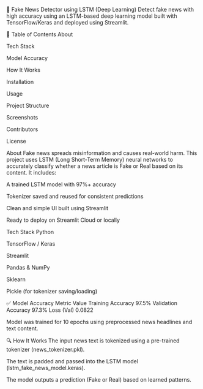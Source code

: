 📰 Fake News Detector using LSTM (Deep Learning)
Detect fake news with high accuracy using an LSTM-based deep learning model built with TensorFlow/Keras and deployed using Streamlit.


📌 Table of Contents
About

Tech Stack

Model Accuracy

How It Works

Installation

Usage

Project Structure

Screenshots

Contributors

License

 About
Fake news spreads misinformation and causes real-world harm. This project uses LSTM (Long Short-Term Memory) neural networks to accurately classify whether a news article is Fake or Real based on its content. It includes:

A trained LSTM model with 97%+ accuracy

Tokenizer saved and reused for consistent predictions

Clean and simple UI built using Streamlit

Ready to deploy on Streamlit Cloud or locally

 Tech Stack
Python 

TensorFlow / Keras 

Streamlit 

Pandas & NumPy

Sklearn

Pickle (for tokenizer saving/loading)

✅ Model Accuracy
Metric	Value
Training Accuracy	97.5%
Validation Accuracy	97.3%
Loss (Val)	0.0822

Model was trained for 10 epochs using preprocessed news headlines and text content.

🔍 How It Works
The input news text is tokenized using a pre-trained tokenizer (news_tokenizer.pkl).

The text is padded and passed into the LSTM model (lstm_fake_news_model.keras).

The model outputs a prediction (Fake or Real) based on learned patterns.

